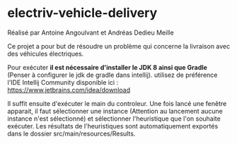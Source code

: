 # electriv-vehicle-delivery

Réalisé par Antoine Angoulvant et Andréas Dedieu Meille

Ce projet a pour but de résoudre un problème qui concerne la livraison avec des véhicules électriques.

Pour exécuter **il est nécessaire d'installer le JDK 8 ainsi que Gradle** (Penser à configurer le jdk de gradle dans intellij). utilisez de préférence l'IDE Intellij Community disponible ici : https://www.jetbrains.com/idea/download

Il suffit ensuite d'exécuter le main du controleur. Une fois lancé une fenêtre apparait, il faut sélectionner une instance (Attention au lancement aucune instance n'est sélectionné) et sélectionner l'heuristique que l'on souhaite exécuter. Les résultats de l'heuristiques sont automatiquement exportés dans le dossier src/main/resources/Results.
